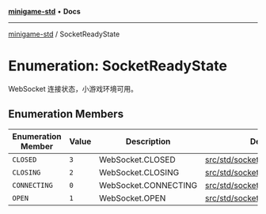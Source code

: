 [**minigame-std**](../README.md) • **Docs**

***

[minigame-std](../README.md) / SocketReadyState

# Enumeration: SocketReadyState

WebSocket 连接状态，小游戏环境可用。

## Enumeration Members

| Enumeration Member | Value | Description | Defined in |
| ------ | ------ | ------ | ------ |
| `CLOSED` | `3` | WebSocket.CLOSED | [src/std/socket/socket\_define.ts:22](https://github.com/JiangJie/minigame-std/blob/22787d0fd0cff776ed579de48ccf7523d9e4ce53/src/std/socket/socket_define.ts#L22) |
| `CLOSING` | `2` | WebSocket.CLOSING | [src/std/socket/socket\_define.ts:18](https://github.com/JiangJie/minigame-std/blob/22787d0fd0cff776ed579de48ccf7523d9e4ce53/src/std/socket/socket_define.ts#L18) |
| `CONNECTING` | `0` | WebSocket.CONNECTING | [src/std/socket/socket\_define.ts:10](https://github.com/JiangJie/minigame-std/blob/22787d0fd0cff776ed579de48ccf7523d9e4ce53/src/std/socket/socket_define.ts#L10) |
| `OPEN` | `1` | WebSocket.OPEN | [src/std/socket/socket\_define.ts:14](https://github.com/JiangJie/minigame-std/blob/22787d0fd0cff776ed579de48ccf7523d9e4ce53/src/std/socket/socket_define.ts#L14) |
